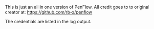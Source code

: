 This is just an all in one version of PenFlow. All credit goes to to original creator at: https://github.com/rb-x/penflow

The credentials are listed in the log output.

